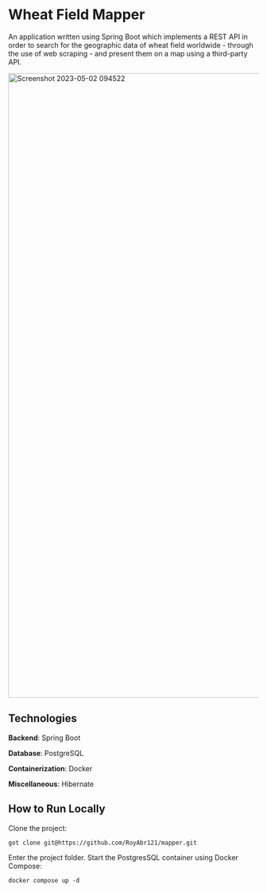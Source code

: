 # Wheat Field Mapper 

An application written using Spring Boot which implements a REST API in order to search for the geographic data of wheat field worldwide - through the use of web scraping - and  present them on a map using a third-party API.


<img width="1257" alt="Screenshot 2023-05-02 094522" src="https://user-images.githubusercontent.com/42959429/235598695-f8255830-61b1-4dee-9e28-2833c6fe5d5d.png">

## Technologies

**Backend**: Spring Boot

**Database**: PostgreSQL

**Containerization**: Docker

**Miscellaneous**: Hibernate


## How to Run Locally 

Clone the project:
```
got clone git@https://github.com/RoyAbr121/mapper.git
```

Enter the project folder. Start the PostgresSQL container using Docker Compose:
```
docker compose up -d
```
